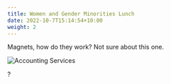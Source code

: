 ```yaml
---
title: Women and Gender Minorities Lunch
date: 2022-10-7T15:14:54+10:00
weight: 2
---
```


Magnets, how do they work? Not sure about this one.

![Accounting Services](/images/austin-distel-nGc5RT2HmF0-unsplash.jpg)

?